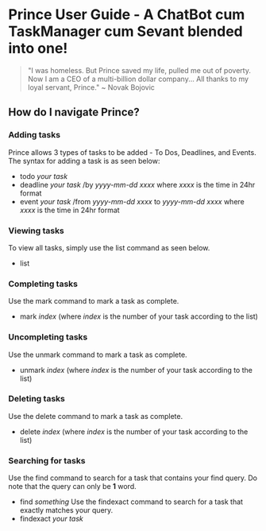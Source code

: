 # Prince User Guide - A ChatBot cum TaskManager cum Sevant blended into one!
> "I was homeless. But Prince saved my life, pulled me out of poverty. 
Now I am a CEO of a multi-billion dollar company... All thanks to my loyal servant, Prince." ~ Novak Bojovic

## How do I navigate Prince?

### Adding tasks
Prince allows 3 types of tasks to be added - To Dos, Deadlines, and Events.
The syntax for adding a task is as seen below:
- todo *your task*
- deadline *your task* /by *yyyy-mm-dd xxxx* where *xxxx* is the time in 24hr format
- event *your task* /from *yyyy-mm-dd xxxx* to *yyyy-mm-dd xxxx* where *xxxx* is the time in 24hr format

### Viewing tasks
To view all tasks, simply use the list command as seen below.
- list

### Completing tasks
Use the mark command to mark a task as complete.
- mark *index* (where *index* is the number of your task according to the list)

### Uncompleting tasks
Use the unmark command to mark a task as complete.
- unmark *index* (where *index* is the number of your task according to the list)

### Deleting tasks
Use the delete command to mark a task as complete.
- delete *index* (where *index* is the number of your task according to the list)

### Searching for tasks
Use the find command to search for a task that contains your find query. Do note that the query
can only be **1** word.
- find *something*
Use the findexact command to search for a task that exactly matches your query.
- findexact *your task*
